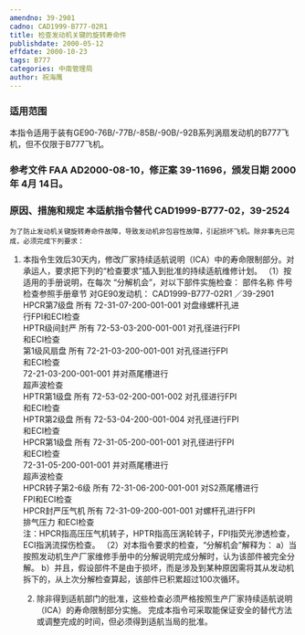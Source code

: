 ```yaml
---
amendno: 39-2901
cadno: CAD1999-B777-02R1
title: 检查发动机关键的旋转寿命件
publishdate: 2000-05-12
effdate: 2000-10-23
tags: B777
categories: 中南管理局
author: 祝海鹰
---
```


### 适用范围 
本指令适用于装有GE90-76B/-77B/-85B/-90B/-92B系列涡扇发动机的B777飞机，但不仅限于B777飞机。

<!--more-->
### 参考文件    FAA AD2000-08-10，修正案 39-11696，颁发日期 2000年 4月 14日。

### 原因、措施和规定 本适航指令替代 CAD1999-B777-02，39-2524 
    为了防止发动机关键旋转寿命件故障，导致发动机非包容性故障，引起损坏飞机。除非事先已完成，必须完成下列要求： 
1. 本指令生效后30天内，修改厂家持续适航说明（ICA）中的寿命限制部分。对承运人，要求把下列的“检查要求”插入到批准的持续适航维修计划。 
    （1）按适用的手册说明，在每次 “分解机会”，对以下部件实施检查： 部件名称 件号 检查参照手册章节 对GE90发动机： 
       CAD1999-B777-02R1   ／39-2901 
HPCR第7级盘  所有  72-31-07-200-001-001 对盘缘螺杆孔进  
                行FPI和ECI检查  
HPTR级间封严   所有  72-53-03-200-001-001 对孔径进行FPI  
和ECI检查  
第1级风扇盘  所有  72-21-03-200-001-001 对孔径进行FPI  
和ECI检查  
                       72-21-03-200-001-001 并对燕尾槽进行  
                    超声波检查  
HPTR第1级盘  所有  72-53-02-200-001-002 对孔径进行FPI  
和ECI检查  
HPTR第2级盘  所有  72-53-04-200-001-004 对孔径进行FPI  
和ECI检查  
HPCR第1级盘  所有  72-31-05-200-001-001 对孔径进行FPI  
和ECI检查  
                       72-31-05-200-001-001 并对燕尾槽进行  
                    超声波检查  
HPCR转子第2-6级 所有   72-31-06-200-001-001 对S2燕尾槽进行  
FPI和ECI检查  
HPCR封严压气机   所有  72-31-09-200-001-001 对螺杆孔进行FPI  
排气压力  和ECI检查  
    注：HPCR指高压压气机转子，HPTR指高压涡轮转子，FPI指荧光渗透检查，ECI指涡流探伤检查。 
（2）对本指令要求的检查，“分解机会”解释为： 
       a）当按照发动机生产厂家维修手册中的分解说明完成分解时，认为该部件被完全分解。 
       b）并且，假设部件不是由于损坏，而是涉及到某种原因需将其从发动机拆下的，从上次分解检查算起，该部件已积累超过100次循环。 

    2. 除非得到适航部门的批准，这些检查必须严格按照生产厂家持续适航说明（ICA）的寿命限制部分实施。 
    完成本指令可采取能保证安全的替代方法或调整完成的时间，但必须得到适航当局的批准。 
